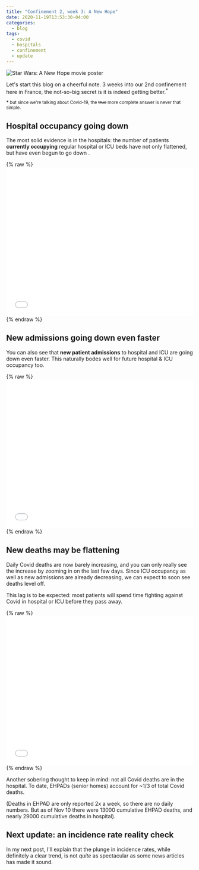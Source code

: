 ```yaml
---
title: "Confinement 2, week 3: A New Hope"
date: 2020-11-19T13:53:30-04:00
categories:
  - blog
tags:
  - covid
  - hospitals
  - confinement
  - update
---
```


![Star Wars: A New Hope movie poster](https://cdn.arstechnica.net/wp-content/uploads/2016/02/Starwars-640x360.jpg)

Let's start this blog on a cheerful note. 3 weeks into our 2nd confinement here in France, the not-so-big secret is it is indeed getting better.<sup>*</sup>

<sup><b>*</b> but since we're talking about Covid-19, the ~~true~~ more complete answer is never that simple.</sup>

## Hospital occupancy going down

The most solid evidence is in the hospitals: the number of patients **currently occupying** regular hospital or ICU beds have not only flattened, but have even begun to go down .
  
{% raw %}<iframe width="100%" height="400" frameborder="0" scrolling="no" src="//plotly.com/~limegimlet/374.embed?showlink=false"></iframe> {% endraw %}

## New admissions going down even faster

You can also see that **new patient admissions** to hospital and ICU are going down even faster. This naturally bodes well for future hospital & ICU occupancy too.

{% raw %}<iframe width="100%" height="400" frameborder="0" scrolling="no" src="//plotly.com/~limegimlet/380.embed?showlink=false"></iframe> {% endraw %}

## New deaths may be flattening

Daily Covid deaths are now barely increasing, and you can only really see the increase by zooming in on the last few days. Since ICU occupancy as well as new admissions are already decreasing, we can expect to soon see deaths level off. 

This lag is to be expected: most patients will spend time fighting against Covid in hospital or ICU before they pass away.

{% raw %}<iframe width="100%" height="400" frameborder="0" scrolling="no" src="//plotly.com/~limegimlet/383.embed?showlink=false"></iframe> {% endraw %}

Another sobering thought to keep in mind: not all Covid deaths are in the hospital. To date, EHPADs (senior homes) account for ~1/3 of total Covid deaths. 

(Deaths in EHPAD are only reported 2x a week, so there are no daily numbers. But as of Nov 10 there were 13000 cumulative EHPAD deaths, and nearly 29000 cumulative deaths in hospital).

## Next update: an incidence rate reality check

In my next post, I'll explain that the plunge in incidence rates, while definitely a clear trend, is not _quite_ as spectacular as some news articles has made it sound. 
